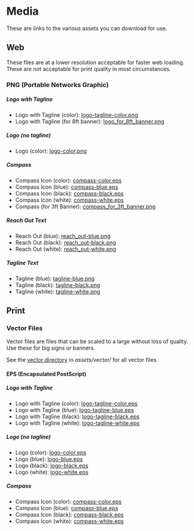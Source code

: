# Media

These are links to the various assets you can download for use.

## Web

These files are at a lower resolution acceptable for faster web loading. These are not acceptable for print quality in most circumstances.

### PNG (Portable Networks Graphic)

##### Logo with Tagline


* Logo with Tagline (color): [logo-tagline-color.png](./assets/images/logo-tagline-color.png)
* Logo with Tagline (for 8ft banner): [logo_for_8ft_banner.png](./assets/images/logo_for_8ft_banner.png)

##### Logo (no tagline)

* Logo (color): [logo-color.png](./assets/images/logo-color.png)

##### Compass

* Compass Icon (color): [compass-color.eps](./assets/images/compass-color.png)
* Compass Icon (blue): [compass-blue.eps](./assets/images/compass-blue.png)
* Compass Icon (black): [compass-black.eps](./assets/images/compass-black.png)
* Compass Icon (white): [compass-white.eps](./assets/images/compass-white.png)
* Compass (for 3ft Banner): [compass_for_3ft_banner.png](./assets/images/compass_for_3ft_banner.png)

##### Reach Out Text

* Reach Out (blue): [reach_out-blue.png](./assets/images/reach_out-blue.png)
* Reach Out (black): [reach_out-black.png](./assets/images/reach_out-black.png)
* Reach Out (white): [reach_out-white.png](./assets/images/reach_out-white.png)

##### Tagline Text

* Tagline (blue): [tagline-blue.png](./assets/images/tagline-blue.png)
* Tagline (black): [tagline-black.png](./assets/images/tagline-black.png)
* Tagline (white): [tagline-white.png](./assets/images/tagline-white.png)

## Print

### Vector Files

Vector files are files that can be scaled to a large without loss of quality. Use these for big signs or banners.

See the [vector directory](./assets/vector) in _assets/vector/_ for all vector files.

#### EPS (Encapsulated PostScript)

##### Logo with Tagline

* Logo with Tagline (color): [logo-tagline-color.eps](./assets/vector/logo-tagline-color.eps)
* Logo with Tagline (blue): [logo-tagline-blue.eps](./assets/vector/logo-tagline-blue.eps)
* Logo with Tagline (black): [logo-tagline-black.eps](./assets/vector/logo-tagline-black.eps)
* Logo with Tagline (white): [logo-tagline-white.eps](./assets/vector/logo-tagline-white.eps)

##### Logo (no tagline)

* Logo (color): [logo-color.eps](./assets/vector/logo-color.eps)
* Logo (blue): [logo-blue.eps](./assets/vector/logo-blue.eps)
* Logo (black): [logo-black.eps](./assets/vector/logo-black.eps)
* Logo (white): [logo-white.eps](./assets/vector/logo-white.eps)

##### Compass

* Compass Icon (color): [compass-color.eps](./assets/vector/compass-color.eps)
* Compass Icon (blue): [compass-blue.eps](./assets/vector/compass-blue.eps)
* Compass Icon (black): [compass-black.eps](./assets/vector/compass-black.eps)
* Compass Icon (white): [compass-white.eps](./assets/vector/compass-white.eps)
